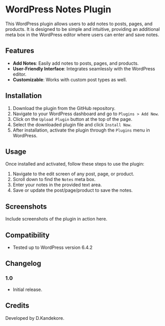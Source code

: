 # WordPress Notes Plugin

This WordPress plugin allows users to add notes to posts, pages, and products. It is designed to be simple and intuitive, providing an additional meta box in the WordPress editor where users can enter and save notes.

## Features

- **Add Notes**: Easily add notes to posts, pages, and products.
- **User-Friendly Interface**: Integrates seamlessly with the WordPress editor.
- **Customizable**: Works with custom post types as well.

## Installation

1. Download the plugin from the GitHub repository.
2. Navigate to your WordPress dashboard and go to `Plugins > Add New`.
3. Click on the `Upload Plugin` button at the top of the page.
4. Select the downloaded plugin file and click `Install Now`.
5. After installation, activate the plugin through the `Plugins` menu in WordPress.

## Usage

Once installed and activated, follow these steps to use the plugin:

1. Navigate to the edit screen of any post, page, or product.
2. Scroll down to find the `Notes` meta box.
3. Enter your notes in the provided text area.
4. Save or update the post/page/product to save the notes.

## Screenshots

Include screenshots of the plugin in action here.

## Compatibility

- Tested up to WordPress version 6.4.2

## Changelog

### 1.0
- Initial release.

## Credits

Developed by D.Kandekore.


